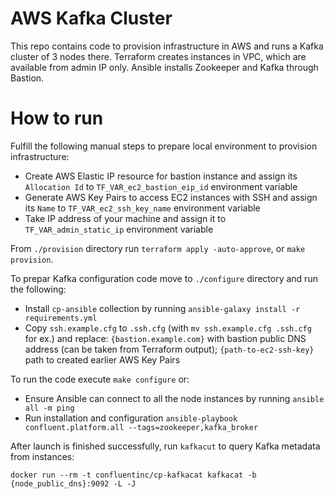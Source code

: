 # AWS Kafka Cluster

This repo contains code to provision infrastructure in AWS and runs a Kafka cluster of 3 nodes there. Terraform creates instances in VPC, which are available from admin IP only. Ansible installs Zookeeper and Kafka through Bastion.


# How to run

Fulfill the following manual steps to prepare local environment to provision infrastructure:

* Create AWS Elastic IP resource for bastion instance and assign its `Allocation Id` to `TF_VAR_ec2_bastion_eip_id` environment variable
* Generate AWS Key Pairs to access EC2 instances with SSH and assign its `Name` to `TF_VAR_ec2_ssh_key_name` environment variable
* Take IP address of your machine and assign it to `TF_VAR_admin_static_ip` environment variable

From `./provision` directory run `terraform apply -auto-approve`, or `make provision`.

To prepar Kafka configuration code move to `./configure` directory and run the following:

* Install `cp-ansible` collection by running `ansible-galaxy install -r requirements.yml`
* Copy `ssh.example.cfg` to `.ssh.cfg` (with `mv ssh.example.cfg .ssh.cfg` for ex.) and replace: `{bastion.example.com}` with bastion public DNS address (can be taken from Terraform output); `{path-to-ec2-ssh-key}` path to created earlier AWS Key Pairs

To run the code execute `make configure` or:

* Ensure Ansible can connect to all the node instances by running `ansible all -m ping`
* Run installation and configuration `ansible-playbook confluent.platform.all --tags=zookeeper,kafka_broker`

After launch is finished successfully, run `kafkacut` to query Kafka metadata from instances:

```
docker run --rm -t confluentinc/cp-kafkacat kafkacat -b {node_public_dns}:9092 -L -J
```
